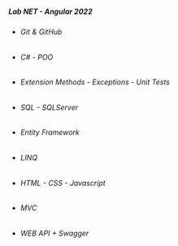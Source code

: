 <h5> Lab NET - Angular 2022 </h5>

 <ul>
    <li>
      <h6>Git & GitHub</h6>      
    </li>
    <li>
      <h6>C# - POO</h6>      
    </li>
    <li>
      <h6>Extension Methods - Exceptions - Unit Tests</h6>      
    </li>
    <li>
      <h6>SQL - SQLServer</h6>      
    </li>
    <li>
      <h6>Entity Framework</h6>      
    </li>
    <li>
      <h6>LINQ</h6>      
    </li>
    <li>
      <h6>HTML - CSS - Javascript</h6>      
    </li>    
    <li>
      <h6>MVC</h6>      
    </li>
    <li>
      <h6>WEB API + Swagger</h6>      
    </li>
</ul>
